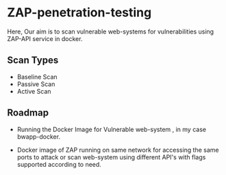 
# ZAP-penetration-testing

Here, Our aim is to scan vulnerable web-systems for vulnerabilities using ZAP-API service in docker.




## Scan Types

 - Baseline Scan
 - Passive Scan
 - Active Scan

## Roadmap

- Running the Docker Image for Vulnerable web-system , in my case bwapp-docker.

- Docker image of ZAP running on same network for accessing the same ports to attack or scan web-system using different API's with flags supported according to need.


